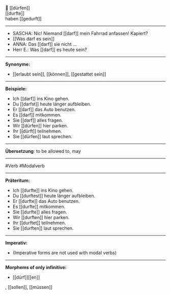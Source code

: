 🚫 [[dürfen]]  
[[durfte]]  
haben [[gedurft]]

---
- SASCHA: Nic! Niemand [[darf]] mein Fahrrad anfassen! Kapiert?  
- [[Was darf es sein]]
- ANNA: Das [[darf]] sie nicht …
- Herr E.: Was [[darf]] es heute sein?  

---

**Synonyme:**

- [[erlaubt sein]], [[können]], [[gestattet sein]]

---

**Beispiele:**

- Ich [[darf]] ins Kino gehen.
- Du [[darfst]] heute länger aufbleiben.
- Er [[darf]] das Auto benutzen.
- Es [[darf]] mitkommen.
- Sie [[darf]] alles fragen.
- Wir [[dürfen]] hier parken.
- Ihr [[dürft]] teilnehmen.
- Sie [[dürfen]] laut sprechen.

---

**Übersetzung**:
to be allowed to, may

---
 #Verb  #Modalverb

---

**Präteritum:**

- Ich [[durfte]] ins Kino gehen.
- Du [[durftest]] heute länger aufbleiben.
- Er [[durfte]] das Auto benutzen.
- Es [[durfte]] mitkommen.
- Sie [[durfte]] alles fragen.
- Wir [[durften]] hier parken.
- Ihr [[durftet]] teilnehmen.
- Sie [[durften]] laut sprechen.

---

**Imperativ:**

- (Imperative forms are not used with modal verbs)

---

**Morphems of only infinitive:**  
- [[dürf]][[en]]

, [[sollen]], [[müssen]]